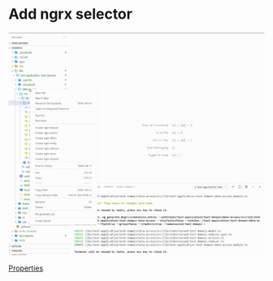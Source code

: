 # Add ngrx selector

<p>
    <a target="_blank" rel="noopener noreferrer" href="https://github.com/srlee309/vscode-domain-schematics-extension/blob/main/gifs/add-ngrx-selector.gif?raw=true">
        <img src="https://github.com/srlee309/vscode-domain-schematics-extension/blob/main/gifs/add-ngrx-selector.gif?raw=true" alt="Demo" style="max-width:100%;">
    </a>
</p>

[Properties](https://ngrx.io/guide/schematics/selector)